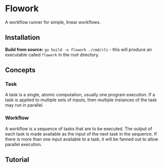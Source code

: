 # Flowork

A workflow runner for simple, linear workflows.

## Installation

**Build from source:** `go build -o flowork ./cmd/cli` - this will produce
an executable called `flowork` in the root directory.

## Concepts

### Task

A task is a single, atomic computation, usually one program execution.
If a task is applied to multiple sets of inputs, then multiple instances
of the task may run in parallel.

### Workflow

A workflow is a sequence of tasks that are to be executed. The output of
each task is made available as the input of the next task in the sequence.
If there is more than one input available to a task, it will be fanned out
to allow parallel execution.

## Tutorial
